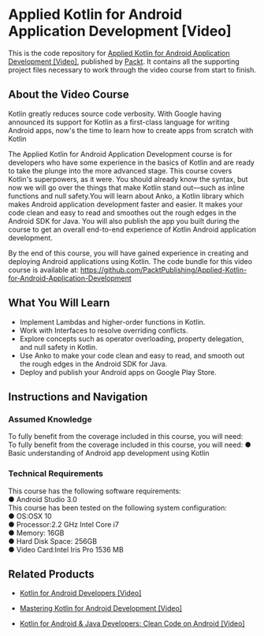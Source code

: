# Applied Kotlin for Android Application Development [Video]
This is the code repository for [Applied Kotlin for Android Application Development [Video]](https://www.packtpub.com/application-development/applied-kotlin-android-application-development-video?utm_source=github&utm_medium=repository&utm_campaign=9781788836685), published by [Packt](https://www.packtpub.com/?utm_source=github). It contains all the supporting project files necessary to work through the video course from start to finish.
## About the Video Course
Kotlin greatly reduces source code verbosity. With Google having announced its support for Kotlin as a first-class language for writing Android apps, now's the time to learn how to create apps from scratch with Kotlin

The Applied Kotlin for Android Application Development course is for developers who have some experience in the basics of Kotlin and are ready to take the plunge into the more advanced stage. This course covers Kotlin's superpowers, as it were. You should already know the syntax, but now we will go over the things that make Kotlin stand out—such as inline functions and null safety.You will learn about Anko, a Kotlin library which makes Android application development faster and easier. It makes your code clean and easy to read and smoothes out the rough edges in the Android SDK for Java. You will also publish the app you built during the course to get an overall end-to-end experience of Kotlin Android application development.

By the end of this course, you will have gained experience in creating and deploying Android applications using Kotlin.
The code bundle for this video course is available at: https://github.com/PacktPublishing/Applied-Kotlin-for-Android-Application-Development

<H2>What You Will Learn</H2>
<DIV class=book-info-will-learn-text>
<UL>
<LI>Implement Lambdas and higher-order functions in Kotlin.
<LI>Work with Interfaces to resolve overriding conflicts.
<LI>Explore concepts such as operator overloading, property delegation, and null safety in Kotlin. 
<LI>Use Anko to make your code clean and easy to read, and smooth out the rough edges in the Android SDK for Java.  
<LI>Deploy and publish your Android apps on Google Play Store. </LI></UL></DIV>

## Instructions and Navigation
### Assumed Knowledge
To fully benefit from the coverage included in this course, you will need:<br/>
To fully benefit from the coverage included in this course, you will need:
● Basic understanding of Android app development using Kotlin

### Technical Requirements
This course has the following software requirements:<br/>
● Android Studio 3.0<br/>
This course has been tested on the following system configuration:<br/>
● OS:OSX 10<br/>
● Processor:2.2 GHz Intel Core i7<br/>
● Memory: 16GB<br/>
● Hard Disk Space: 256GB<br/>
● Video Card:Intel Iris Pro 1536 MB


## Related Products
* [Kotlin for Android Developers [Video]](https://www.packtpub.com/application-development/kotlin-android-developers-video?utm_source=github&utm_medium=repository&utm_campaign=9781788996549)

* [Mastering Kotlin for Android Development [Video]](https://www.packtpub.com/application-development/mastering-kotlin-android-development-video?utm_source=github&utm_medium=repository&utm_campaign=9781788474672)

* [Kotlin for Android & Java Developers: Clean Code on Android [Video]](https://www.packtpub.com/application-development/kotlin-android-java-developers-clean-code-android-video?utm_source=github&utm_medium=repository&utm_campaign=9781788994811)

